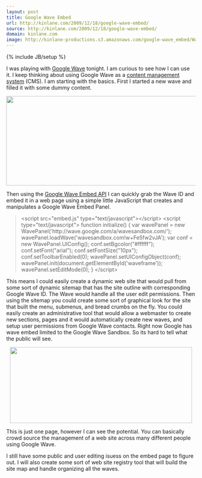 ```yaml
---
layout: post
title: Google Wave Embed
url: http://kinlane.com/2009/12/18/google-wave-embed/
source: http://kinlane.com/2009/12/18/google-wave-embed/
domain: kinlane.com
image: http://kinlane-productions.s3.amazonaws.com/google-wave_embed/Wave-CMS-Editor.jpg
---
```

{% include JB/setup %}<p><!DOCTYPE html PUBLIC "-//W3C//DTD XHTML 1.0 Transitional//EN"
    "http://www.w3.org/TR/xhtml1/DTD/xhtml1-transitional.dtd">
<html xmlns="http://www.w3.org/1999/xhtml">
  <head>
    <title></title>
  </head>
  <body>
    I was playing with <a href="http://wave.google.com">Google Wave</a> tonight. I am curious to see how I can use it. I keep thinking about using Google Wave as a <a class="zem_slink" title=
    "Content management system" rel="wikipedia" href="http://en.wikipedia.org/wiki/Content_management_system">content management system</a> (CMS). I am starting with the basics. First I started a new
    wave and filled it with some dummy content.
    <p style="text-align: center;">
      <img class="aligncenter" title="Google Wave CMS Editor" src="http://kinlane-productions.s3.amazonaws.com/google-wave_embed/Wave-CMS-Editor.jpg" alt="" width="536" height="238" />
    </p>Then using the <a href="http://code.google.com/apis/wave/embed/">Google Wave Embed API</a> I can quickly grab the Wave ID and embed it in a web page using a simple little JavaScript that
    creates and manipulates a Google Wave Embed Panel.
    <blockquote>
      &lt;script src="embed.js" type="text/javascript"&gt;&lt;/script&gt; &lt;script type="text/javascript"&gt; function initialize() { var wavePanel = new
      WavePanel('http://wave.google.com/a/wavesandbox.com/'); wavePanel.loadWave('wavesandbox.com!w+Fe5fw2vJA'); var conf = new WavePanel.UIConfig(); conf.setBgcolor("#ffffff");
      conf.setFont("arial"); conf.setFontSize("10px"); conf.setToolbarEnabled(0); wavePanel.setUIConfigObject(conf); wavePanel.init(document.getElementById('waveframe')); wavePanel.setEditMode(0); }
      &lt;/script&gt;
    </blockquote>This means I could easily create a dynamic web site that would pull from some sort of dynamic sitemap that has the site outline with corresponding Google Wave ID. The Wave would
    handle all the user edit permissions. Then using the sitemap you could create some sort of graphical look for the site that built the menu, submenus, and bread crumbs on the fly. You could easily
    create an administrative tool that would allow a webmaster to create new sections, pages and it would automatically create new waves, and setup user permissions from Google Wave contacts. Right
    now Google has wave embed limited to the Google Wave Sandbox. So its hard to tell what the public will see.
    <p style="text-align: center;">
      <img class="aligncenter" title="Wave-CMS-Editor-Embed" src="http://kinlane-productions.s3.amazonaws.com/google-wave_embed/Wave-CMS-Editor-Embed.jpg" alt="" width="484" height="202" />
    </p>
    <p style="text-align: left;">
      This is just one page, however I can see the potential. You can basically crowd source the management of a web site across many different people using Google Wave.
    </p>
    <p style="text-align: left;">
      I still have some public and user editing isuess on the embed page to figure out. I will also create some sort of web site registry tool that will build the site map and handle organizing all
      the waves.
    </p>
  </body>
</html></p>
